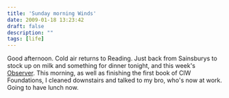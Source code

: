 ```yaml
---
title: 'Sunday morning Winds'
date: 2009-01-18 13:23:42
draft: false
description: ""
tags: [life]
---
```


Good afternoon. Cold air returns to Reading. Just back from Sainsburys to stock up on milk and something for dinner tonight, and this week's [Observer](http://observer.guardian.co.uk/ "Observer (UK)"). This morning, as well as finishing the first book of CIW Foundations, I cleaned downstairs and talked to my bro, who's now at work. Going to have lunch now.